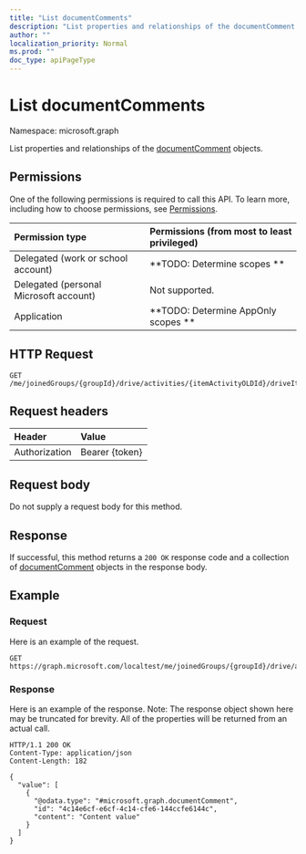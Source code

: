 ```yaml
---
title: "List documentComments"
description: "List properties and relationships of the documentComment objects."
author: ""
localization_priority: Normal
ms.prod: ""
doc_type: apiPageType
---
```


# List documentComments

Namespace: microsoft.graph

List properties and relationships of the [documentComment](../resources/documentcomment.md) objects.

## Permissions
One of the following permissions is required to call this API. To learn more, including how to choose permissions, see [Permissions](/concepts/permissions-reference.md).

|Permission type|Permissions (from most to least privileged)|
|:---|:---|
|Delegated (work or school account)|**TODO: Determine scopes **|
|Delegated (personal Microsoft account)|Not supported.|
|Application|**TODO: Determine AppOnly scopes **|

## HTTP Request
<!-- {
  "blockType": "ignored"
}
-->
``` http
GET /me/joinedGroups/{groupId}/drive/activities/{itemActivityOLDId}/driveItem/document/comments
```

## Request headers
|Header|Value|
|:---|:---|
|Authorization|Bearer {token}|

## Request body
Do not supply a request body for this method.

## Response
If successful, this method returns a `200 OK` response code and a collection of [documentComment](../resources/documentcomment.md) objects in the response body.

## Example

### Request
Here is an example of the request.
<!-- {
  "blockType": "request",
  "name": "get_documentcomment"
}
-->
``` http
GET https://graph.microsoft.com/localtest/me/joinedGroups/{groupId}/drive/activities/{itemActivityOLDId}/driveItem/document/comments
```

### Response
Here is an example of the response. Note: The response object shown here may be truncated for brevity. All of the properties will be returned from an actual call.
<!-- {
  "blockType": "response",
  "truncated": true,
  "@odata.type": "collection(microsoft.graph.documentcomment)"
}
-->
``` http
HTTP/1.1 200 OK
Content-Type: application/json
Content-Length: 182

{
  "value": [
    {
      "@odata.type": "#microsoft.graph.documentComment",
      "id": "4c14e6cf-e6cf-4c14-cfe6-144ccfe6144c",
      "content": "Content value"
    }
  ]
}
```

